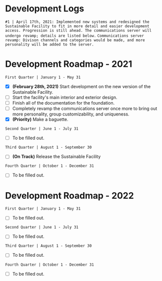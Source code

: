 
# Development Logs
```#1 | April 17th, 2021: Implemented new systems and redesigned the Sustainable Facility to fit in more detail and easier development access. Progression is still ahead. The communications server will undergo revamp; details are listed below.```
```Communications server revamp: Divison channels and categories would be made, and more personality will be added to the server.``` 

# Development Roadmap - 2021

``First Quarter | January 1 - May 31``
- [x] **(February 28th, 2021)** Start development on the new version of the Sustainable Facility.  
- [ ] Start the facility's main interior and exterior design.
- [ ] Finish all of the documentation for the foundation.
- [ ] Completely revamp the communications server once more to bring out more personality, group customizability, and uniqueness.
- [x] **(Priority)** Make a baguette. 

``Second Quarter | June 1 - July 31 ``
- [ ] To be filled out.

``Third Quarter | August 1 - September 30``
- [ ] **(On Track)** Release the Sustainable Facility

``Fourth Quarter | October 1 - December 31``
- [ ] To be filled out.

# Development Roadmap - 2022

``First Quarter | January 1 - May 31``
- [ ] To be filled out.

``Second Quarter | June 1 - July 31 ``
- [ ] To be filled out.

``Third Quarter | August 1 - September 30``
- [ ] To be filled out.

``Fourth Quarter | October 1 - December 31``
- [ ] To be filled out.
